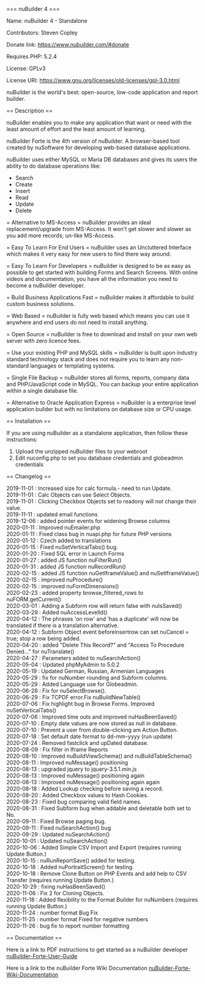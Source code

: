 === nuBuilder 4 ===

Name: nuBuilder 4 - Standalone

Contributors: Steven Copley

Donate link: https://www.nubuilder.com/#donate

Requires PHP: 5.2.4

License: GPLv3

License URI: https://www.gnu.org/licenses/old-licenses/gpl-3.0.html

nuBuilder is the world's best: open-source, low-code application and report builder.

== Description ==

nuBuilder enables you to make any application that want or need with the least amount of effort and the least amount of learning.

nuBuilder Forte is the 4th version of nuBuilder. A browser-based tool created by nuSoftware for developing web-based database applications.

nuBuilder uses either MySQL or Maria DB databases and gives its users the ability to do database operations like: 
* Search
* Create
* Insert
* Read
* Update
* Delete

= Alternative to MS-Access =
nuBuilder provides an ideal replacement/upgrade from MS-Access. It won't get slower and slower as you add more records; un-like MS-Access.

= Easy To Learn For End Users =
nuBuilder uses an Uncluttered Interface which makes it very easy for new users to find there way around.

= Easy To Learn For Developers =
nuBuilder is designed to be as easy as possible to get started with building Forms and Search Screens. With online videos and documentation, you have all the information you need to become a nuBuilder developer.

= Build Business Applications Fast =
nuBuilder makes it affordable to build custom business solutions.

= Web Based =
nuBuilder is fully web based which means you can use it anywhere and end users do not need to install anything.

= Open Source =
nuBuilder is free to download and install on your own web server with zero licence fees.

= Use your existing PHP and MySQL skills =
nuBuilder is built upon industry standard technology stack and does not require you to learn any non-standard languages or templating systems.

= Single File Backup =
nuBuilder stores all forms, reports, company data and PHP/JavaScript code in MySQL. You can backup your entire application within a single database file.

= Alternative to Oracle Application Express =
nuBuilder is a enterprise level application builder but with no limitations on database size or CPU usage.

== Installation ==

If you are using nuBuilder as a standalone application, then follow these instructions:
1. Upload the unzipped nuBuilder files to your webroot 
2. Edit nuconfig.php to set you database credentials and globeadmin credentials

== Changelog ==

2019-11-01 : Increased size for calc formula.- need to run Update.</br>
2019-11-01 : Calc Objects can use Select Objects.</br>
2019-11-01 : Clicking Checkbox Objects set to readony will not change their value.</br>
2019-11-11 : updated email functions</br>
2019-12-06 : added pointer events for widening Browse columns</br>
2020-01-11 : Improved nuEmailer.php</br>
2020-01-11 : Fixed class bug in nuapi.php for future PHP versions</br>
2020-01-12 : Czech added to translations</br>
2020-01-15 : Fixed nuSetVerticalTabs() bug.</br>
2020-01-20 : Fixed SQL error in Launch Forms</br>
2020-01-27 : added JS function nuFilterRun()</br>
2020-01-31 : added JS function nuRecordRun()</br>
2020-02-15 : added JS function nuGetIframeValue() and nuSetIframeValue()</br>
2020-02-15 : improved nuProcedure()</br>
2020-02-15 : improved nuFormDimensions()</br>
2020-02-23 : added property browse_filtered_rows to nuFORM.getCurrent()</br>
2020-03-01 : Adding a Subform row will return false with nuIsSaved()</br>
2020-03-29 : Added nuAccessLevelId()</br>
2020-04-12 : The phrases 'on row' and 'has a duplicate' will now be translated if there is a translation alternative.</br>
2020-04-12 : Subform Object event beforeinsertrow can set nuCancel = true; stop a row being added.</br>
2020-04-20 : added "Delete This Record?" and "Access To Procedure Denied..." for nuTranslate()</br>
2020-04-27 : Parameters added to nuSearchAction()</br>
2020-05-04 : Updated phpMyAdmin to 5.0.2</br>
2020-05-19 : Updated German, Russian, Armenian Languages</br>
2020-05-29 : fix for nuNumber rounding and Subform columns.</br>
2020-05-29 : Added Language use for Globeadmin.</br>
2020-06-28 : Fix for nuSelectBrowse().</br>
2020-06-29 : Fix TCPDF error.Fix nuBuildNewTable()</br>
2020-07-06 : Fix highlight bug in Browse Forms. Improved nuSetVerticalTabs()</br>
2020-07-06 : Improved time outs and improved nuHasBeenSaved()</br>
2020-07-10 : Empty date values are now stored as null in database.</br>
2020-07-10 : Prevent a user from double-clicking am Action Button.</br>
2020-07-18 : Set default date format to dd-mm-yyyy (run update)</br>
2020-07-24 : Removed fastclick and upDated database.</br>
2020-08-09 : Fix filter in Iframe Reports</br>
2020-08-10 : Improved nuBuildViewSchema() and nuBuildTableSchema()</br>
2020-08-11 : Improved nuMessage() positioning</br>
2020-08-13 : upgraded jquery to jquery-3.5.1.min.js</br>
2020-08-13 : Improved nuMessage() positioning again</br>
2020-08-13 : Improved nuMessage() positioning again again</br>
2020-08-18 : Added Lookup checking before saving a record.</br>
2020-08-20 : Added Checkbox values to Hash Cookies.</br>
2020-08-23 : Fixed bug comparing valid field names.</br>
2020-08-31 : Fixed Subform bug when addable and deletable both set to No.</br>
2020-09-11 : Fixed Browse paging bug.</br>
2020-09-11 : Fixed nuSearchAction() bug</br>
2020-09-29 : Updated nuSearchAction()</br>
2020-10-01 : Updated nuSearchAction()</br>
2020-10-06 : Added Simple CSV Import and Export (requires running Update Button.)</br>
2020-10-15 : nuRunReportSave() added for testing.</br>
2020-10-18 : Added nuPortraitScreen() for testing.</br>
2020-10-18 : Remove Clone Button on PHP Events and add help to CSV Transfer (requires running Update Button.)</br>
2020-10-29 : fixing nuHasBeenSaved()</br>
2020-11-06 : Fix 2 for Cloning Objects.</br>
2020-11-18 : Added flexibility to the Format Builder for nuNumbers (requires running Update Button.)</br>
2020-11-24 : number format Bug Fix</br>
2020-11-25 : number format Fixed for negative numbers</br>
2020-11-26 : bug fix to report number formatting</br>


== Documentation ==

Here is a link to PDF instructions to get started as a nuBuilder developer [nuBuilder-Forte-User-Guide](https://www.nubuilder.com/storage/pdf/nuBuilderForte_UserGuide.pdf "nuBuilder Forte User Guide")

Here is a link to the nuBuilder Forte Wiki Documentation [nuBuilder-Forte-Wiki-Documentation](https://wiki.nubuilder.net/nubuilderforte/index.php/Main_Page "nuBuilder Forte Wiki Documentation")
